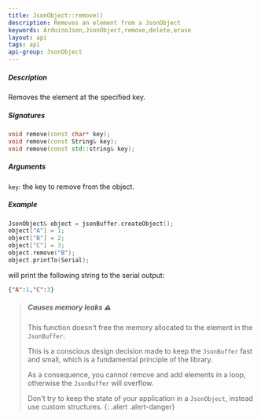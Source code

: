 ```yaml
---
title: JsonObject::remove()
description: Removes an element from a JsonObject
keywords: ArduinoJson,JsonObject,remove,delete,erase
layout: api
tags: api
api-group: JsonObject
---
```


##### Description

Removes the element at the specified key.

##### Signatures

```c++
void remove(const char* key);
void remove(const String& key);
void remove(const std::string& key);
```

##### Arguments

`key`: the key to remove from the object.

##### Example

```c++
JsonObject& object = jsonBuffer.createObject();
object["A"] = 1;
object["B"] = 2;
object["C"] = 3;
object.remove("B");
object.printTo(Serial);
```

will print the following string to the serial output:

```json
{"A":1,"C":3}
```

> ##### Causes memory leaks :warning:
>
> This function doesn't free the memory allocated to the element in the `JsonBuffer`.
>
> This is a conscious design decision made to keep the `JsonBuffer` fast and small, which is a fundamental principle of the library.
>
> As a consequence, you cannot remove and add elements in a loop, otherwise the `JsonBuffer` will overflow.
>
> Don't try to keep the state of your application in a `JsonObject`, instead use custom structures.
{: .alert .alert-danger}